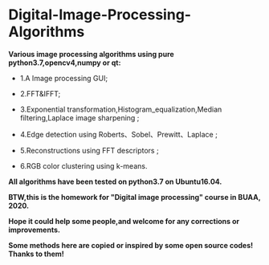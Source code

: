 # Digital-Image-Processing-Algorithms  

**Various image processing algorithms using pure python3.7,opencv4,numpy or qt:**
  * 1.A Image processing GUI;  
  
  * 2.FFT&amp;IFFT;  
  
  * 3.Exponential transformation,Histogram_equalization,Median filtering,Laplace image sharpening ;   
  
  * 4.Edge detection using Roberts、Sobel、Prewitt、Laplace ; 
  
  * 5.Reconstructions using FFT descriptors ;   
  
  * 6.RGB color clustering using k-means.  
  

**All algorithms have been tested on python3.7 on Ubuntu16.04.**

**BTW,this is the homework for "Digital image processing" course in BUAA, 2020.**

**Hope it could help some people,and welcome for any corrections or improvements.**

**Some methods here are copied or inspired by some open source codes! Thanks to them!**
